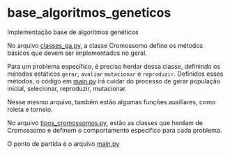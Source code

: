 # base_algoritmos_geneticos
Implementação base de algoritmos genéticos

No arquivo [classes_ga.py](https://github.com/diego-lima/base_algoritmos_geneticos/blob/master/classes_ga.py), a classe Cromossomo define os métodos básicos que devem ser implementados no geral. 

Para um problema específico, é preciso herdar dessa classe, definindo os métodos estáticos `gerar`, `avaliar` `mutacionar` e `reproduzir`. 
Definidos esses métodos, o código em [main.py](https://github.com/diego-lima/base_algoritmos_geneticos/blob/master/main.py) irá cuidar do processo de gerar população inicial, selecionar, reproduzir, mutacionar.  

Nesse mesmo arquivo, também estão algumas funções auxiliares, como roleta e torneio.

No arquivo [tipos_cromossomos.py](https://github.com/diego-lima/base_algoritmos_geneticos/blob/master/tipos_cromossomos.py), estão as classes que herdam de Cromossomo e definem o comportamento específico para cada problema.

O ponto de partida é o arquivo [main.py](https://github.com/diego-lima/base_algoritmos_geneticos/blob/master/main.py)
